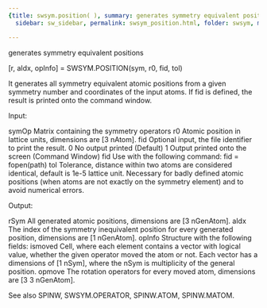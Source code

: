 ```yaml
---
{title: swsym.position( ), summary: generates symmetry equivalent positions, keywords: sample,
  sidebar: sw_sidebar, permalink: swsym_position.html, folder: swsym, mathjax: 'true'}

---
```

generates symmetry equivalent positions
 
[r, aIdx, opInfo] = SWSYM.POSITION(sym, r0, fid, tol)
  
It generates all symmetry equivalent atomic positions from a given
symmetry number and coordinates of the input atoms. If fid is defined,
the result is printed onto the command window.
 
Input:
 
symOp         Matrix containing the symmetry operators 
r0            Atomic position in lattice units, dimensions are [3 nAtom].
fid           Optional input, the file identifier to print the result.
                  0   No output printed (Default)
                  1   Output printed onto the screen (Command Window)
                  fid Use with the following command: fid = fopen(path)
tol           Tolerance, distance within two atoms are considered
              identical, default is 1e-5 lattice unit. Necessary for
              badly defined atomic positions (when atoms are not exactly
              on the symmetry element) and to avoid numerical errors.
 
Output:
 
rSym          All generated atomic positions, dimensions are
              [3 nGenAtom].
aIdx          The index of the symmetry inequivalent position for every
              generated position, dimensions are [1 nGenAtom].
opInfo        Structure with the following fields:
  ismoved         Cell, where each element contains a vector with logical
                  value, whether the given operator moved the atom or
                  not. Each vector has a dimensions of [1 nSym], where
                  the nSym is multiplicity of the general position.
  opmove          The rotation operators for every moved atom, dimensions
                  are [3 3 nGenAtom].
 
See also SPINW, SWSYM.OPERATOR, SPINW.ATOM, SPINW.MATOM.
 

